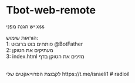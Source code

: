 # Tbot-web-remote




יש הגנה מפני xss



הוראות שימוש:
<br>
1: פותחים בוט ברובוט @BotFather
<br>
2: מעתיקים את הטוקן
<br>
3:  index.html מזינים את הטוקן בדף
<br>


<br>
לקבוצת הפרוייאקטים שלי
https://t.me/israeli1
# radioil
